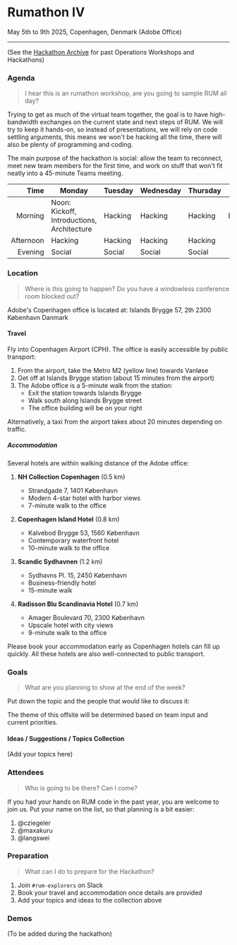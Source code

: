 # Rumathon IV

May 5th to 9th 2025, Copenhagen, Denmark (Adobe Office)

---

(See the [Hackathon Archive](./README.md) for past Operations Workshops and Hackathons)

### Agenda

> I hear this is an rumathon workshop, are you going to sample RUM all day?

Trying to get as much of the virtual team together, the goal is to have high-bandwidth exchanges on the current state and next steps of RUM. We will try to keep it hands-on, so instead
of presentations, we will rely on code settling arguments, this means we won't be hacking all the time, there will also be plenty
of programming and coding.

The main purpose of the hackathon is social: allow the team to reconnect, meet new team members for the first time, and work on
stuff that won't fit neatly into a 45-minute Teams meeting.

|      Time | Monday                                                 | Tuesday | Wednesday | Thursday | Friday  |
| --------: | ------------------------------------------------------ | ------- | --------- | -------- | ------- |
|   Morning | Noon: Kickoff, Introductions, Architecture             | Hacking | Hacking   | Hacking  | Demos   |
| Afternoon | Hacking                                                | Hacking | Hacking   | Hacking  | -       |
|   Evening | Social                                                 | Social  | Social    | Social   | -       |

### Location

> Where is this going to happen? Do you have a windowless conference room blocked out?

Adobe's Copenhagen office is located at:
Islands Brygge 57, 2th
2300 København
Danmark

#### Travel

Fly into Copenhagen Airport (CPH). The office is easily accessible by public transport:

1. From the airport, take the Metro M2 (yellow line) towards Vanløse
2. Get off at Islands Brygge station (about 15 minutes from the airport)
3. The Adobe office is a 5-minute walk from the station:
   - Exit the station towards Islands Brygge
   - Walk south along Islands Brygge street
   - The office building will be on your right

Alternatively, a taxi from the airport takes about 20 minutes depending on traffic.

##### Accommodation

Several hotels are within walking distance of the Adobe office:

1. **NH Collection Copenhagen** (0.5 km)
   - Strandgade 7, 1401 København
   - Modern 4-star hotel with harbor views
   - 7-minute walk to the office

2. **Copenhagen Island Hotel** (0.8 km)
   - Kalvebod Brygge 53, 1560 København
   - Contemporary waterfront hotel
   - 10-minute walk to the office

3. **Scandic Sydhavnen** (1.2 km)
   - Sydhavns Pl. 15, 2450 København
   - Business-friendly hotel
   - 15-minute walk

4. **Radisson Blu Scandinavia Hotel** (0.7 km)
   - Amager Boulevard 70, 2300 København
   - Upscale hotel with city views
   - 9-minute walk to the office

Please book your accommodation early as Copenhagen hotels can fill up quickly. All these hotels are also well-connected to public transport.

### Goals

> What are you planning to show at the end of the week?

Put down the topic and the people that would like to discuss it:

The theme of this offsite will be determined based on team input and current priorities.

#### Ideas / Suggestions / Topics Collection

(Add your topics here)

### Attendees

> Who is going to be there? Can I come?

If you had your hands on RUM code in the past year, you are welcome to join us. Put your name on the list, so that planning is a bit easier:

1. @cziegeler
2. @maxakuru
3. @langswei

### Preparation

> What can I do to prepare for the Hackathon?

1. Join `#rum-explorers` on Slack
2. Book your travel and accommodation once details are provided
3. Add your topics and ideas to the collection above

### Demos

(To be added during the hackathon) 

